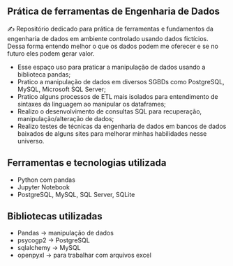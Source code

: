 ## Prática de ferramentas de Engenharia de Dados
✍️ Repositório dedicado para prática de ferramentas e fundamentos da engenharia de dados em ambiente controlado usando dados fictícios.
Dessa forma entendo melhor o que os dados podem me oferecer e se no futuro eles podem gerar valor.  
- Esse espaço uso para praticar a manipulação de dados usando a biblioteca pandas;
- Pratico a manipulação de dados em diversos SGBDs como PostgreSQL, MySQL, Microsoft SQL Server;
- Pratico alguns processos de ETL mais isolados para entendimento de sintaxes da linguagem ao manipular os dataframes;
- Realizo o desenvolvimento de consultas SQL para recuperação, manipulação/alteração de dados;
- Realizo testes de técnicas da engenharia de dados em bancos de dados baixados de alguns sites para melhorar minhas habilidades nesse universo.

## Ferramentas e tecnologias utilizada
- Python com pandas
- Jupyter Notebook
- PostgreSQL, MySQL, SQL Server, SQLite

## Bibliotecas utilizadas
- Pandas -> manipulação de dados
- psycogp2 -> PostgreSQL
- sqlalchemy -> MySQL
- openpyxl -> para trabalhar com arquivos excel
